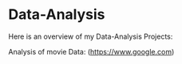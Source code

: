 # Data-Analysis
Here is an overview of my Data-Analysis Projects:

Analysis of movie Data: (https://www.google.com)
